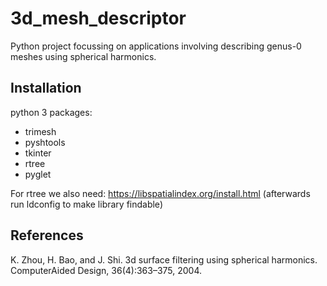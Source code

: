# 3d_mesh_descriptor
Python project focussing on applications involving describing genus-0 meshes using spherical harmonics.

## Installation
python 3
packages:
 - trimesh
 - pyshtools
 - tkinter
 - rtree
 - pyglet

For rtree we also need:
https://libspatialindex.org/install.html (afterwards run ldconfig to make library findable)

## References
K. Zhou, H. Bao, and J. Shi. 3d surface filtering using spherical harmonics. ComputerAided Design, 36(4):363–375, 2004.
